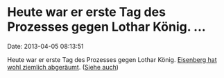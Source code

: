 Heute war er erste Tag des Prozesses gegen Lothar König. \...
=============================================================

Date: 2013-04-05 08:13:51

Heute war er erste Tag des Prozesses gegen Lothar König. [Eisenberg hat
wohl ziemlich
abgeräumt](http://test.jg-stadtmitte.de/soligruppe/2013/04/04/liveticker-zum-1-prozesstag-gegen-lothar/).
([Siehe auch](http://blog.fefe.de/?ts=afb68b4f))
